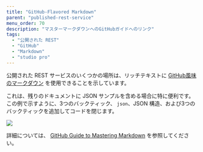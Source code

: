 ```yaml
---
title: "GitHub-Flavored Markdown"
parent: "published-rest-service"
menu_order: 70
description: "マスターマークダウンへのGitHubガイドへのリンク"
tags:
  - "公開された REST"
  - "GitHub"
  - "Markdown"
  - "studio pro"
---
```


公開された REST サービスのいくつかの場所は、リッチテキストに [GitHub風味のマークダウン](https://guides.github.com/features/mastering-markdown/#GitHub-flavored-markdown) を使用できることを示しています。

これは、残りのドキュメントに JSON サンプルを含める場合に特に便利です。 この例で示すように、3つのバックティック、 `json`、JSON 構造、および3つのバックティックを追加してコードを閉じます。

![](attachments/gfm-syntax/snippet.png)

詳細については、 [GitHub Guide to Mastering Markdown](https://guides.github.com/features/mastering-markdown/#GitHub-flavored-Markdown) を参照してください。

